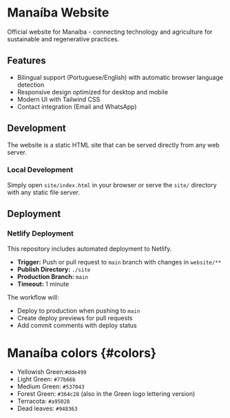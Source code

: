 # Manaíba Website

Official website for Manaíba - connecting technology and agriculture for sustainable and regenerative practices.

## Features

- Bilingual support (Portuguese/English) with automatic browser language detection
- Responsive design optimized for desktop and mobile
- Modern UI with Tailwind CSS
- Contact integration (Email and WhatsApp)

## Development

The website is a static HTML site that can be served directly from any web server.

### Local Development

Simply open `site/index.html` in your browser or serve the `site/` directory with any static file server.

## Deployment

### Netlify Deployment

This repository includes automated deployment to Netlify.


- **Trigger:** Push or pull request to `main` branch with changes in `website/**`
- **Publish Directory:** `./site`
- **Production Branch:** `main`
- **Timeout:** 1 minute

The workflow will:
- Deploy to production when pushing to `main`
- Create deploy previews for pull requests
- Add commit comments with deploy status

# Manaíba colors {#colors}

- Yellowish Green:`#dde499`
- Light Green:  `#77b66b`
- Medium Green: `#537043`
- Forest Green: `#364c28` (also in the Green logo lettering version)
- Terracota: `#a95028`
- Dead leaves: `#948363`
